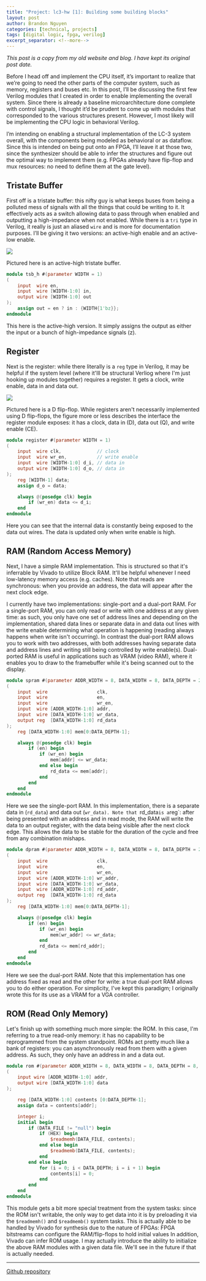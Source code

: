 ```yaml
---
title: "Project: lc3-hw [1]: Building some building blocks"
layout: post
author: Brandon Nguyen
categories: [technical, projects]
tags: [digital logic, fpga, verilog]
excerpt_separator: <!--more-->
---
```


*This post is a copy from my old website and blog. I have kept its original post date.*

Before I head off and implement the CPU itself, it’s important to realize that we’re going to need the other parts of the computer system,
such as memory, registers and buses etc.
In this post, I’ll be discussing the first few Verilog modules that I created in order to enable implementing the overall system.
Since there is already a baseline microarchitecture done complete with control signals,
I thought it’d be prudent to come up with modules that corresponded to the various structures present.
However, I most likely will be implementing the CPU logic in behavioral Verilog.

I’m intending on enabling a structural implementation of the LC-3 system overall, with the components being modeled as behavioral or as dataflow.
Since this is intended on being put onto an FPGA, I’ll leave it at those two, since the synthesizer should be able to infer the structures and
figure out the optimal way to implement them (e.g. FPGAs already have flip-flop and mux resources: no need to define them at the gate level).


## Tristate Buffer
First off is a tristate buffer: this nifty guy is what keeps buses from being a polluted mess of signals with all the things that could be writing to it.
It effectively acts as a switch allowing data to pass through when enabled and outputting a high-impedance when not enabled.
While there is a `tri` type in Verilog, it really is just an aliased `wire` and is more for documentation purposes.
I’ll be giving it two versions: an active-high enable and an active-low enable.

<!--![](https://en.wikipedia.org/wiki/Three-state_logic#/media/File:Tristate_buffer.svg){:width="100%"}-->

<a href="https://en.wikipedia.org/wiki/Three-state_logic" target="_blank"><img class="post-img" style="background-color: white;" src="https://upload.wikimedia.org/wikipedia/commons/thumb/c/c0/Tristate_buffer.svg/500px-Tristate_buffer.svg.png"/></a>

Pictured here is an active-high tristate buffer.

```verilog
module tsb_h #(parameter WIDTH = 1)
(
    input  wire en,
    input  wire [WIDTH-1:0] in,
    output wire [WIDTH-1:0] out
);
    assign out = en ? in : {WIDTH{1'bz}};
endmodule
```

This here is the active-high version. It simply assigns the output as either the input or a bunch of
high-impedance signals (z).


## Register
Next is the register: while there literally is a `reg` type in Verilog, it may be helpful if
the system level (where it'lll be structural Verliog where I'm just hooking up modules together)
requires a register. It gets a clock, write enable, data in and data out.

<a href="https://commons.wikimedia.org/wiki/File:D-Type_Flip-flop_with_CE.svg" target="_blank"><img class="post-img" style="background-color: white;" src="https://upload.wikimedia.org/wikipedia/commons/thumb/5/52/D-Type_Flip-flop_with_CE.svg/200px-D-Type_Flip-flop_with_CE.svg.png"/></a>


Pictured here is a D flip-flop. While registers aren't necessarily implemented using D flip-flops,
the figure more or less describes the interface the register module exposes: it has a clock, data in (D),
data out (Q), and write enable (CE).

```verilog
module register #(parameter WIDTH = 1)
(
    input  wire clk,             // clock
    input  wire wr_en,           // write enable
    input  wire [WIDTH-1:0] d_i, // data in
    output wire [WIDTH-1:0] d_o, // data in
);
    reg [WIDTH-1] data;
    assign d_o = data;

    always @(posedge clk) begin
        if (wr_en) data <= d_i;
    end
endmodule
```

Here you can see that the internal data is constantly being exposed to the data out wires.
The data is updated only when write enable is high.


## RAM (Random Access Memory)
Next, I have a simple RAM implementation. This is structured so that it's inferrable by Vivado
to utilize Block RAM.
It'll be helpful whenever I need low-latency memory access (e.g. caches).
Note that reads are synchronous: when you provide an address, the data will
appear after the next clock edge.

I currently have two implementations: single-port and a dual-port RAM.
For a single-port RAM, you can only read or write with one address at any given time:
as such, you only have one set of address lines and depending on the implementation,
shared data lines or separate data in and data out lines with the write enable
determining what operation is happening (reading always happens when write isn't occurring).
In contrast the dual-port RAM allows you to work with two addresses, with both addresses having
separate data and address lines and writing still being controlled by write enable(s).
Dual-ported RAM is useful in applications such as VRAM (video RAM), where it enables you to
draw to the framebuffer while it's being scanned out to the display.

```verilog
module spram #(parameter ADDR_WIDTH = 8, DATA_WIDTH = 8, DATA_DEPTH = 256)
(
    input  wire                  clk,
    input  wire                  en,
    input  wire                  wr_en,
    input  wire [ADDR_WIDTH-1:0] addr,
    input  wire [DATA_WIDTH-1:0] wr_data,
    output reg  [DATA_WIDTH-1:0] rd_data
);
    reg [DATA_WIDTH-1:0] mem[0:DATA_DEPTH-1];

    always @(posedge clk) begin
        if (en) begin
            if (wr_en) begin
                mem[addr] <= wr_data;
            end else begin
                rd_data <= mem[addr];
            end
        end
    end
endmodule
```

Here we see the single-port RAM.
In this implementation, there is a separate data in (`rd_data`) and data out (`wr_data).
Note that `rd_data` is a `reg`: after being presented with an address and in read mode,
the RAM will write the data to an output register, with the data being visible after the next
clock edge.
This allows the data to be stable for the duration of the cycle and free from any
combination mishaps.

```verilog
module dpram #(parameter ADDR_WIDTH = 8, DATA_WIDTH = 8, DATA_DEPTH = 256)
(
    input  wire                  clk,
    input  wire                  en,
    input  wire                  wr_en,
    input  wire [ADDR_WIDTH-1:0] wr_addr,
    input  wire [DATA_WIDTH-1:0] wr_data,
    input  wire [ADDR_WIDTH-1:0] rd_addr,
    output reg  [DATA_WIDTH-1:0] rd_data
);
    reg [DATA_WIDTH-1:0] mem[0:DATA_DEPTH-1];

    always @(posedge clk) begin
        if (en) begin
            if (wr_en) begin
                mem[wr_addr] <= wr_data;
            end 
            rd_data <= mem[rd_addr];
        end
    end
endmodule
```

Here we see the dual-port RAM. Note that this implementation has one address fixed as read
and the other for write: a true dual-port RAM allows you to do either operation.
For simplicity, I've kept this paradigm; I originally wrote this for its use as a VRAM
for a VGA controller.


## ROM (Read Only Memory)
Let's finish up with something much more simple: the ROM.
In this case, I'm referring to a true read-only memory: it has
no capability to be reprogrammed from the system standpoint.
ROMs act pretty much like a bank of registers: you can asynchronously read
from them with a given address. As such, they only have an address in
and a data out.

```verilog
module rom #(parameter ADDR_WIDTH = 8, DATA_WIDTH = 8, DATA_DEPTH = 8, DATA_FILE = "null", HEX = 0)
(
    input wire [ADDR_WIDTH-1:0] addr,
    output wire [DATA_WIDTH-1:0] data
);

    reg [DATA_WIDTH-1:0] contents [0:DATA_DEPTH-1];
    assign data = contents[addr];

    integer i;
    initial begin
        if (DATA_FILE != "null") begin
            if (HEX) begin
                $readmemh(DATA_FILE, contents);
            end else begin
                $readmemb(DATA_FILE, contents);
            end
        end else begin
            for (i = 0; i < DATA_DEPTH; i = i + 1) begin
                contents[i] = 0;
            end
        end
    end
endmodule
```

This module gets a bit more special treatment from the system tasks:
since the ROM isn't writable, the only way to get data into it is by
preloading it via the `$readmemh()` and `$readmemb()` system tasks.
This is actually able to be handled by Vivado for synthesis due to the
nature of FPGAs: FPGA bitstreams can configure the RAM/flip-flops to hold initial values
In addition, Vivado can infer ROM usage.
I may actually introduce the ability to initialize the above RAM modules with a given data file.
We'll see in the future if that is actually needed.

---

[Github repository](https://github.com/aeturnus/lc3-hw)
